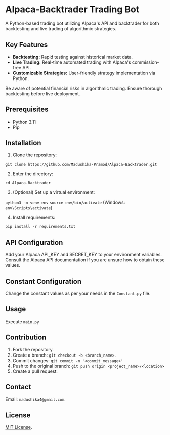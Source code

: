 # Alpaca-Backtrader Trading Bot

A Python-based trading bot utilizing Alpaca's API and backtrader for both backtesting and live trading of algorithmic strategies.

## Key Features

- **Backtesting:** Rapid testing against historical market data.
- **Live Trading:** Real-time automated trading with Alpaca's commission-free API.
- **Customizable Strategies:** User-friendly strategy implementation via Python.

Be aware of potential financial risks in algorithmic trading. Ensure thorough backtesting before live deployment.

## Prerequisites

- Python 3.11
- Pip

## Installation

1. Clone the repository:

`git clone https://github.com/Madushika-Pramod/Alpaca-Backtrader.git`

2. Enter the directory:

`cd Alpaca-Backtrader`

3. (Optional) Set up a virtual environment:

`python3 -m venv env`
`source env/bin/activate` (Windows: `env\Scripts\activate`)

4. Install requirements:

`pip install -r requirements.txt`

## API Configuration
Add your Alpaca API_KEY and SECRET_KEY to your environment variables. Consult the Alpaca API documentation if you are unsure how to obtain these values.

## Constant Configuration
Change the constant values as per your needs in the `Constant.py` file.

## Usage
Execute `main.py`

## Contribution

1. Fork the repository.
2. Create a branch: `git checkout -b <branch_name>`.
3. Commit changes: `git commit -m '<commit_message>'`
4. Push to the original branch: `git push origin <project_name>/<location>`
5. Create a pull request.

## Contact

Email: `madushika4@gmail.com`.

## License

[MIT License](https://opensource.org/licenses/MIT).
